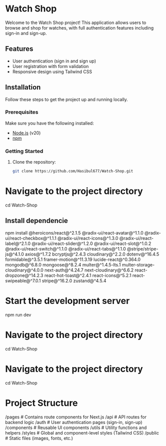 # Watch Shop

Welcome to the Watch Shop project! This application allows users to browse and shop for watches, with full authentication features including sign-in and sign-up.

## Features
- User authentication (sign in and sign up)
- User registration with form validation
- Responsive design using Tailwind CSS

## Installation

Follow these steps to get the project up and running locally.

### Prerequisites
Make sure you have the following installed:
- [Node.js](https://nodejs.org/) (v20)
- [npm](https://www.npmjs.com/)

### Getting Started
1. Clone the repository:
   ```bash
   git clone https://github.com/Hasibul677/Watch-Shop.git


# Navigate to the project directory
cd Watch-Shop

## Install dependencie
  npm install @heroicons/react@^2.1.5 @radix-ui/react-avatar@^1.1.0 @radix-ui/react-checkbox@^1.1.1 @radix-ui/react-icons@^1.3.0 @radix-ui/react-label@^2.1.0 @radix-ui/react-slider@^1.2.0 @radix-ui/react-slot@^1.0.2 @radix-ui/react-switch@^1.1.0 @radix-ui/react-tabs@^1.1.0 @stripe/stripe-js@^4.1.0 axios@^1.7.2 bcryptjs@^2.4.3 cloudinary@^2.2.0 dotenv@^16.4.5 formidable@^3.5.1 framer-motion@^11.3.19 lucide-react@^0.364.0 mongodb@^6.8.0 mongoose@^8.2.4 multer@^1.4.5-lts.1 multer-storage-cloudinary@^4.0.0 next-auth@^4.24.7 next-cloudinary@^6.6.2 react-dropzone@^14.2.3 react-hot-toast@^2.4.1 react-icons@^5.2.1 react-swipeable@^7.0.1 stripe@^16.2.0 zustand@^4.5.4

# Start the development server
npm run dev

# Navigate to the project directory
cd Watch-Shop

# Navigate to the project directory
cd Watch-Shop

# Project Structure
/pages                # Contains route components for Next.js
/api                  # API routes for backend logic
/auth                 # User authentication pages (sign-in, sign-up)
/components           # Reusable UI components
/utils                # Utility functions and helpers
/styles               # Global and component-level styles (Tailwind CSS)
/public               # Static files (images, fonts, etc.)
